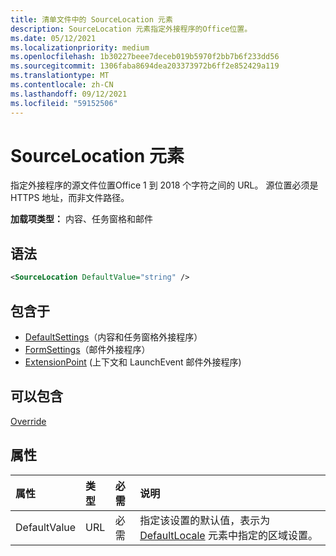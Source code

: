 ```yaml
---
title: 清单文件中的 SourceLocation 元素
description: SourceLocation 元素指定外接程序的Office位置。
ms.date: 05/12/2021
ms.localizationpriority: medium
ms.openlocfilehash: 1b30227beee7deceb019b5970f2bb7b6f233dd56
ms.sourcegitcommit: 1306faba8694dea203373972b6ff2e852429a119
ms.translationtype: MT
ms.contentlocale: zh-CN
ms.lasthandoff: 09/12/2021
ms.locfileid: "59152506"
---
```

# <a name="sourcelocation-element"></a>SourceLocation 元素

指定外接程序的源文件位置Office 1 到 2018 个字符之间的 URL。 源位置必须是 HTTPS 地址，而非文件路径。

**加载项类型：** 内容、任务窗格和邮件

## <a name="syntax"></a>语法

```XML
<SourceLocation DefaultValue="string" />
```

## <a name="contained-in"></a>包含于

- [DefaultSettings](defaultsettings.md)（内容和任务窗格外接程序）
- [FormSettings](formsettings.md)（邮件外接程序）
- [ExtensionPoint](extensionpoint.md) (上下文和 LaunchEvent 邮件外接程序) 

## <a name="can-contain"></a>可以包含

[Override](override.md)

## <a name="attributes"></a>属性

|属性|类型|必需|说明|
|:-----|:-----|:-----|:-----|
|DefaultValue|URL|必需|指定该设置的默认值，表示为 [DefaultLocale](defaultlocale.md) 元素中指定的区域设置。|
